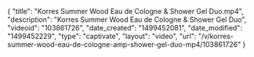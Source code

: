 {
    "title": "Korres Summer Wood Eau de Cologne &amp; Shower Gel Duo.mp4",
    "description": "Korres Summer Wood Eau de Cologne &amp; Shower Gel Duo",
    "videoid": "103861726",
    "date_created": "1499452081",
    "date_modified": "1499452229",
    "type": "captivate",
    "layout": "video",
    "url": "\/v\/korres-summer-wood-eau-de-cologne-amp-shower-gel-duo-mp4\/103861726"
}